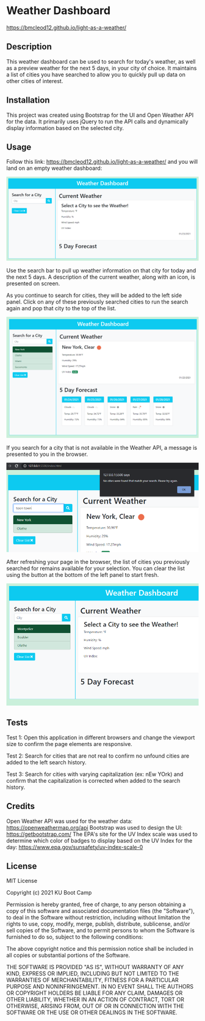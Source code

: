 # Weather Dashboard

https://bmcleod12.github.io/light-as-a-weather/

## Description

This weather dashboard can be used to search for today's weather, as well as a preview weather for the next 5 days, in your city of choice. It maintains a list of cities you have searched to allow you to quickly pull up data on other cities of interest.

## Installation

This project was created using Bootstrap for the UI and Open Weather API for the data. It primarily uses jQuery to run the API calls and dynamically display information based on the selected city.

## Usage

Follow this link: https://bmcleod12.github.io/light-as-a-weather/ and you will land on an empty weather dashboard:

<img alt="Empty dashboard" src="assets/initial_dashboard.PNG"/>

Use the search bar to pull up weather information on that city for today and the next 5 days. A description of the current weather, along with an icon, is presented on screen.

As you continue to search for cities, they will be added to the left side panel. Click on any of these previously searched cities to run the search again and pop that city to the top of the list.

<img alt="Empty dashboard" src="assets/dashboard.PNG"/>

If you search for a city that is not available in the Weather API, a message is presented to you in the browser.

<img alt="Empty dashboard" src="assets/city_notfound.PNG"/>

After refreshing your page in the browser, the list of cities you previously searched for remains available for your selection. You can clear the list using the button at the bottom of the left panel to start fresh.

<img alt="Empty dashboard" src="assets/refreshed_dashboard.PNG"/>

## Tests

Test 1:
Open this application in different browsers and change the viewport size to confirm the page elements are responsive.

Test 2:
Search for cities that are not real to confirm no unfound cities are added to the left search history.

Test 3:
Search for cities with varying capitalization (ex: nEw YOrk) and confirm that the capitalization is corrected when added to the search history.

## Credits

Open Weather API was used for the weather data: https://openweathermap.org/api
Bootstrap was used to design the UI: https://getbootstrap.com/ 
The EPA's site for the UV Index scale was used to determine which color of badges to display based on the UV Index for the day: https://www.epa.gov/sunsafety/uv-index-scale-0

## License

MIT License

Copyright (c) 2021 KU Boot Camp

Permission is hereby granted, free of charge, to any person obtaining a copy
of this software and associated documentation files (the "Software"), to deal
in the Software without restriction, including without limitation the rights
to use, copy, modify, merge, publish, distribute, sublicense, and/or sell
copies of the Software, and to permit persons to whom the Software is
furnished to do so, subject to the following conditions:

The above copyright notice and this permission notice shall be included in all
copies or substantial portions of the Software.

THE SOFTWARE IS PROVIDED "AS IS", WITHOUT WARRANTY OF ANY KIND, EXPRESS OR
IMPLIED, INCLUDING BUT NOT LIMITED TO THE WARRANTIES OF MERCHANTABILITY,
FITNESS FOR A PARTICULAR PURPOSE AND NONINFRINGEMENT. IN NO EVENT SHALL THE
AUTHORS OR COPYRIGHT HOLDERS BE LIABLE FOR ANY CLAIM, DAMAGES OR OTHER
LIABILITY, WHETHER IN AN ACTION OF CONTRACT, TORT OR OTHERWISE, ARISING FROM,
OUT OF OR IN CONNECTION WITH THE SOFTWARE OR THE USE OR OTHER DEALINGS IN THE
SOFTWARE.
